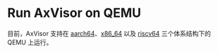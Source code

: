 # Run AxVisor on QEMU

目前，AxVisor 支持在 [aarch64](./qemu_aarch64.md)、[x86_64](./qemu_x86_64.md) 以及 [riscv64](./qemu_riscv64.md) 三个体系结构下的 QEMU 上运行。

